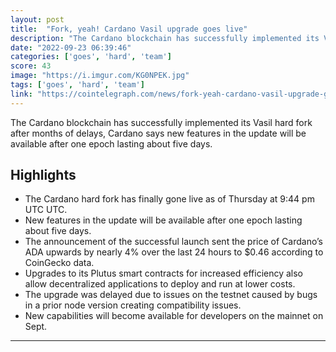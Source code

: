 ```yaml
---
layout: post
title:  "Fork, yeah! Cardano Vasil upgrade goes live"
description: "The Cardano blockchain has successfully implemented its Vasil hard fork after months of delays, Cardano says new features in the update will be available after one epoch lasting about five days."
date: "2022-09-23 06:39:46"
categories: ['goes', 'hard', 'team']
score: 43
image: "https://i.imgur.com/KG0NPEK.jpg"
tags: ['goes', 'hard', 'team']
link: "https://cointelegraph.com/news/fork-yeah-cardano-vasil-upgrade-goes-live"
---
```


The Cardano blockchain has successfully implemented its Vasil hard fork after months of delays, Cardano says new features in the update will be available after one epoch lasting about five days.

## Highlights

- The Cardano hard fork has finally gone live as of Thursday at 9:44 pm UTC UTC.
- New features in the update will be available after one epoch lasting about five days.
- The announcement of the successful launch sent the price of Cardano’s ADA upwards by nearly 4% over the last 24 hours to $0.46 according to CoinGecko data.
- Upgrades to its Plutus smart contracts for increased efficiency also allow decentralized applications to deploy and run at lower costs.
- The upgrade was delayed due to issues on the testnet caused by bugs in a prior node version creating compatibility issues.
- New capabilities will become available for developers on the mainnet on Sept.

---
